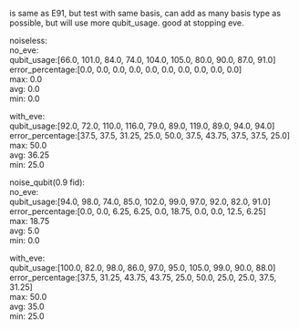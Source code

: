 is same as E91, but test with same basis, can add as many basis type as possible, but will use more qubit_usage. good at stopping eve.   
   
   
noiseless:   
no_eve:   
qubit_usage:[66.0, 101.0, 84.0, 74.0, 104.0, 105.0, 80.0, 90.0, 87.0, 91.0]   
error_percentage:[0.0, 0.0, 0.0, 0.0, 0.0, 0.0, 0.0, 0.0, 0.0, 0.0]   
max: 0.0   
avg: 0.0   
min: 0.0   
   
with_eve:   
qubit_usage:[92.0, 72.0, 110.0, 116.0, 79.0, 89.0, 119.0, 89.0, 94.0, 94.0]   
error_percentage:[37.5, 37.5, 31.25, 25.0, 50.0, 37.5, 43.75, 37.5, 37.5, 25.0]   
    max: 50.0   
    avg: 36.25   
    min: 25.0   


noise_qubit(0.9 fid):   
no_eve:   
qubit_usage:[94.0, 98.0, 74.0, 85.0, 102.0, 99.0, 97.0, 92.0, 82.0, 91.0]   
error_percentage:[0.0, 0.0, 6.25, 6.25, 0.0, 18.75, 0.0, 0.0, 12.5, 6.25]   
max: 18.75   
avg: 5.0   
min: 0.0   
   

with_eve:   
qubit_usage:[100.0, 82.0, 98.0, 86.0, 97.0, 95.0, 105.0, 99.0, 90.0, 88.0]   
error_percentage:[37.5, 31.25, 43.75, 43.75, 25.0, 50.0, 25.0, 25.0, 37.5, 31.25]   
max: 50.0   
avg: 35.0   
min: 25.0   
